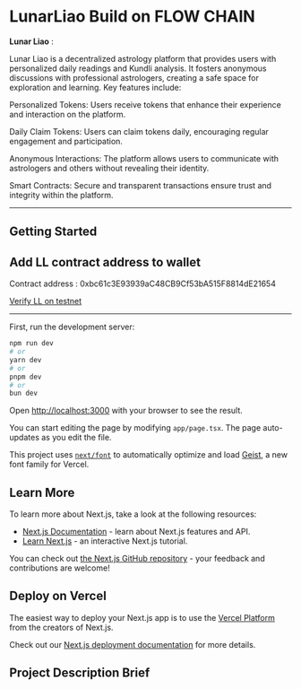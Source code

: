 # LunarLiao Build on FLOW CHAIN

**Lunar Liao** : 

Lunar Liao is a decentralized astrology platform that provides users with personalized daily readings and Kundli analysis. It fosters anonymous discussions with professional astrologers, creating a safe space for exploration and learning. Key features include:

Personalized Tokens: Users receive tokens that enhance their experience and interaction on the platform.

Daily Claim Tokens: Users can claim tokens daily, encouraging regular engagement and participation.

Anonymous Interactions: The platform allows users to communicate with astrologers and others without revealing their identity.

Smart Contracts: Secure and transparent transactions ensure trust and integrity within the platform.

--------------

## Getting Started

## Add LL contract address to wallet

Contract address : 0xbc61c3E93939aC48CB9Cf53bA515F8814dE21654

[Verify LL on testnet](https://evm-testnet.flowscan.io/token/0xbc61c3E93939aC48CB9Cf53bA515F8814dE21654)

----------

First, run the development server:

```bash
npm run dev
# or
yarn dev
# or
pnpm dev
# or
bun dev
```

Open [http://localhost:3000](http://localhost:3000) with your browser to see the result.

You can start editing the page by modifying `app/page.tsx`. The page auto-updates as you edit the file.

This project uses [`next/font`](https://nextjs.org/docs/app/building-your-application/optimizing/fonts) to automatically optimize and load [Geist](https://vercel.com/font), a new font family for Vercel.

## Learn More

To learn more about Next.js, take a look at the following resources:

- [Next.js Documentation](https://nextjs.org/docs) - learn about Next.js features and API.
- [Learn Next.js](https://nextjs.org/learn) - an interactive Next.js tutorial.

You can check out [the Next.js GitHub repository](https://github.com/vercel/next.js) - your feedback and contributions are welcome!

## Deploy on Vercel

The easiest way to deploy your Next.js app is to use the [Vercel Platform](https://vercel.com/new?utm_medium=default-template&filter=next.js&utm_source=create-next-app&utm_campaign=create-next-app-readme) from the creators of Next.js.

Check out our [Next.js deployment documentation](https://nextjs.org/docs/app/building-your-application/deploying) for more details.

## Project Description Brief
